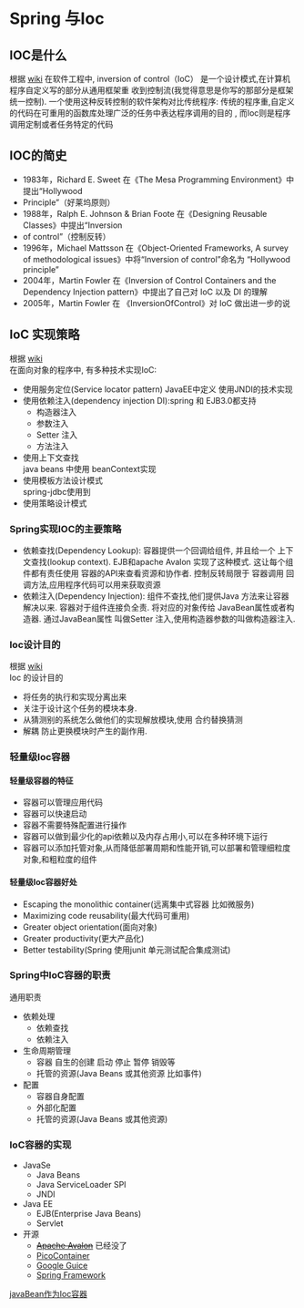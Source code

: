 # **Spring 与Ioc**
## **IOC是什么**
根据 [wiki](https://en.wikipedia.org/wiki/Inversion_of_control)
在软件工程中, inversion of control（IoC） 是一个设计模式,在计算机程序自定义写的部分从通用框架重 收到控制流(我觉得意思是你写的那部分是框架统一控制). 一个使用这种反转控制的软件架构对比传统程序: 
传统的程序重,自定义的代码在可重用的函数库处理广泛的任务中表达程序调用的目的 , 而Ioc则是程序调用定制或者任务特定的代码

## **IOC的简史**
* 1983年，Richard E. Sweet 在《The Mesa Programming Environment》中提出“Hollywood
* Principle”（好莱坞原则）
* 1988年，Ralph E. Johnson & Brian Foote 在《Designing Reusable Classes》中提出“Inversion
* of control”（控制反转）
* 1996年，Michael Mattsson 在《Object-Oriented Frameworks, A survey of methodological issues》中将“Inversion of control”命名为 “Hollywood principle”
* 2004年，Martin Fowler 在《Inversion of Control Containers and the Dependency Injection pattern》中提出了自己对 IoC 以及 DI 的理解
* 2005年，Martin Fowler 在 《InversionOfControl》对 IoC 做出进一步的说

## IoC 实现策略
根据 [wiki](https://en.wikipedia.org/wiki/Inversion_of_control)  
在面向对象的程序中, 有多种技术实现IoC:
* 使用服务定位(Service locator pattern) 
	JavaEE中定义 使用JNDI的技术实现
* 使用依赖注入(dependency injection DI):spring 和 EJB3.0都支持
	* 构造器注入
	* 参数注入
	* Setter 注入
	* 方法注入
* 使用上下文查找  
  java beans 中使用 beanContext实现
* 使用模板方法设计模式  
   spring-jdbc使用到
* 使用策略设计模式

### Spring实现IOC的主要策略
* 依赖查找(Dependency Lookup): 容器提供一个回调给组件, 并且给一个 上下文查找(lookup context). EJB和apache Avalon 实现了这种模式. 这让每个组件都有责任使用 容器的API来查看资源和协作者. 控制反转局限于 容器调用 回调方法,应用程序代码可以用来获取资源
* 依赖注入(Dependency Injection): 组件不查找,他们提供Java 方法来让容器解决以来. 容器对于组件连接负全责. 将对应的对象传给 JavaBean属性或者构造器. 通过JavaBean属性 叫做Setter 注入,使用构造器参数的叫做构造器注入.

### Ioc设计目的
根据 [wiki](https://en.wikipedia.org/wiki/Inversion_of_control)  
Ioc 的设计目的
* 将任务的执行和实现分离出来
* 关注于设计这个任务的模块本身.
* 从猜测别的系统怎么做他们的实现解放模块,使用 合约替换猜测
* 解耦 防止更换模块时产生的副作用.
### 轻量级Ioc容器

#### 轻量级容器的特征
* 容器可以管理应用代码
* 容器可以快速启动
* 容器不需要特殊配置进行操作
* 容器可以做到最少化的api依赖以及内存占用小,可以在多种环境下运行
* 容器可以添加托管对象,从而降低部署周期和性能开销,可以部署和管理细粒度对象,和粗粒度的组件
#### **轻量级Ioc容器好处**
* Escaping the monolithic container(远离集中式容器 比如微服务)
* Maximizing code reusability(最大代码可重用)
* Greater object orientation(面向对象)
* Greater productivity(更大产品化)
* Better testability(Spring 使用junit 单元测试配合集成测试)

### Spring中IoC容器的职责
通用职责
* 依赖处理
  * 依赖查找
  * 依赖注入
* 生命周期管理
  * 容器 自生的创建 启动 停止 暂停 销毁等
  * 托管的资源(Java Beans 或其他资源 比如事件)
* 配置
	* 容器自身配置
	* 外部化配置
	* 托管的资源(Java Beans 或其他资源)
  
### IoC容器的实现
* JavaSe
  * Java Beans
  * Java ServiceLoader SPI
  * JNDI
* Java EE
  * EJB(Enterprise Java Beans)
  * Servlet
* 开源
  * ~~[Apache Avalon](http://avalon.apache.org/closed.html)~~ 已经没了
  * [PicoContainer](http://picocontainer.com/)
  * [Google Guice](https://github.com/google/guice)
  * [Spring Framework](https://spring.io/projects/spring-framework)


[javaBean作为Ioc容器](../doc/iocJavaBean.md)
